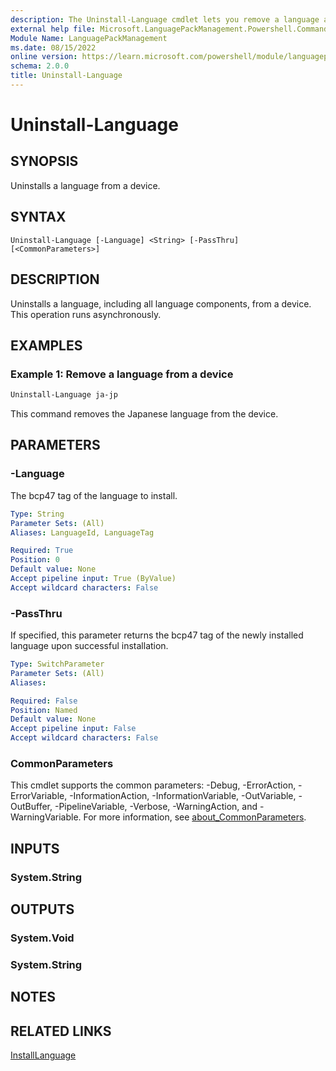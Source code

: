```yaml
---
description: The Uninstall-Language cmdlet lets you remove a language and its components from a running Windows installation
external help file: Microsoft.LanguagePackManagement.Powershell.Commands.dll-Help.xml
Module Name: LanguagePackManagement
ms.date: 08/15/2022
online version: https://learn.microsoft.com/powershell/module/languagepackmanagement/uninstall-language?view=windowsserver2022-ps
schema: 2.0.0
title: Uninstall-Language
---
```


# Uninstall-Language

## SYNOPSIS
Uninstalls a language from a device.

## SYNTAX

```
Uninstall-Language [-Language] <String> [-PassThru] [<CommonParameters>]
```

## DESCRIPTION

Uninstalls a language, including all language components, from a device. This operation runs asynchronously.

## EXAMPLES

### Example 1: Remove a language from a device

```powershell
Uninstall-Language ja-jp
```

This command removes the Japanese language from the device.

## PARAMETERS

### -Language

The bcp47 tag of the language to install.

```yaml
Type: String
Parameter Sets: (All)
Aliases: LanguageId, LanguageTag

Required: True
Position: 0
Default value: None
Accept pipeline input: True (ByValue)
Accept wildcard characters: False
```

### -PassThru

If specified, this parameter returns the bcp47 tag of the newly installed language upon successful installation.

```yaml
Type: SwitchParameter
Parameter Sets: (All)
Aliases:

Required: False
Position: Named
Default value: None
Accept pipeline input: False
Accept wildcard characters: False
```

### CommonParameters
This cmdlet supports the common parameters: -Debug, -ErrorAction, -ErrorVariable, -InformationAction, -InformationVariable, -OutVariable, -OutBuffer, -PipelineVariable, -Verbose, -WarningAction, and -WarningVariable. For more information, see [about_CommonParameters](http://go.microsoft.com/fwlink/?LinkID=113216).

## INPUTS

### System.String

## OUTPUTS

### System.Void

### System.String

## NOTES

## RELATED LINKS

[InstallLanguage](Install-Language.md)
